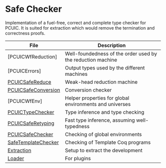 # Safe Checker

Implementation of a fuel-free, correct and complete type checker for PCUIC.
It is suited for extraction which would remove the termination and
correctness proofs.


| File                  | Description                                          |
|-----------------------|------------------------------------------------------|
| [PCUICWfReduction]    | Well-foundedness of the order used by the reduction machine
| [PCUICErrors]         | Output types used by the different machines
| [PCUICSafeReduce]     | Weak-head reduction machine
| [PCUICSafeConversion] | Conversion checker
| [PCUICWfEnv]          | Helper properties for global environments and universes
| [PCUICTypeChecker]    | Type inference and type checking
| [PCUICSafeRetyping]   | Fast type inference, assuming well-typedness
| [PCUICSafeChecker]    | Checking of global environments
| [SafeTemplateChecker] | Checking of Template Coq programs 
| [Extraction]          | Setup to extract the development
| [Loader]              | For plugins

[PCUICSafeReduce]: PCUICSafeReduce.v
[PCUICSafeConversion]: PCUICSafeConversion.v
[PCUICTypeChecker]: PCUICSafeChecker.v
[PCUICSafeRetyping]: PCUICSafeRetyping.v
[PCUICSafeChecker]: PCUICSafeChecker.v
[SafeTemplateChecker]: SafeTemplateChecker.v
[Loader]: Loader.v
[Extraction]: Extraction.v